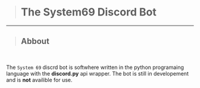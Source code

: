 ># The System69 Discord Bot

<hr>

>## Abbout

<br>

The `System 69` discrd bot is softwhere written in the python programaing language with the **discord.py** api wrapper. The bot is still in developement and is **not** availible for use.
